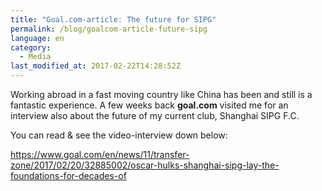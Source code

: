 ```yaml
---
title: "Goal.com-article: The future for SIPG"
permalink: /blog/goalcom-article-future-sipg
language: en
category:
  - Media
last_modified_at: 2017-02-22T14:28:52Z
---
```


Working abroad in a fast moving country like China has been and still is a fantastic experience. A few weeks back **goal.com** visited me for an interview also about the future of my current club, Shanghai SIPG F.C.

You can read & see the video-interview down below:

<https://www.goal.com/en/news/11/transfer-zone/2017/02/20/32885002/oscar-hulks-shanghai-sipg-lay-the-foundations-for-decades-of>
